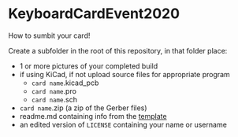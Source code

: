 # KeyboardCardEvent2020
How to sumbit your card!

Create a subfolder in the root of this repository, in that folder place:
- 1 or more pictures of your completed build
- if using KiCad, if not upload source files for appropriate program
  - `card name`.kicad_pcb 
  - `card name`.pro 
  - `card name`.sch
- `card name`.zip (a zip of the Gerber files)
- readme.md containing info from the [template](/template/readme.md)
- an edited version of `LICENSE` containing your name or username
